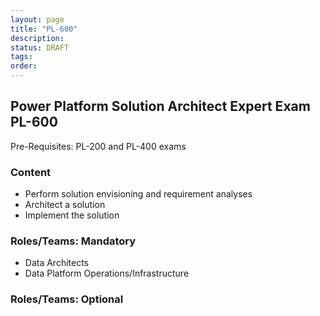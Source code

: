 ```yaml
---
layout: page
title: "PL-600"
description: 
status: DRAFT
tags:
order:
---
```

## Power Platform Solution Architect Expert Exam PL-600  
  
Pre-Requisites: PL-200 and PL-400 exams  
  
### Content  
  
- Perform solution envisioning and requirement analyses
- Architect a solution
- Implement the solution  
  
### Roles/Teams: Mandatory  
  
- Data Architects
- Data Platform Operations/Infrastructure  
  
### Roles/Teams: Optional  
  
